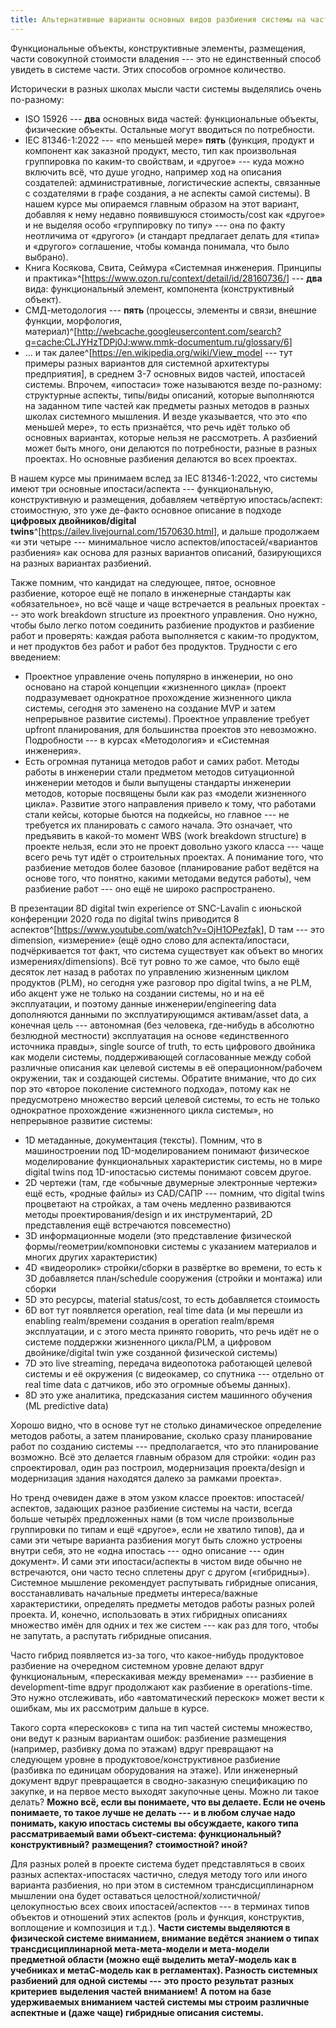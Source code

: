 ```yaml
---
title: Альтернативные варианты основных видов разбиения системы на части
---
```


Функциональные объекты, конструктивные элементы, размещения, части
совокупной стоимости владения --- это не единственный способ увидеть в
системе части. Этих способов огромное количество.

Исторически в разных школах мысли части системы выделялись очень
по-разному:

-   ISO 15926 --- **два** основных вида частей: функциональные объекты,
    физические объекты. Остальные могут вводиться по потребности.
-   IEC 81346-1:2022 --- «по меньшей мере» **пять** (функция, продукт и
    компонент как заказной продукт, место, тип как произвольная
    группировка по каким-то свойствам, и «другое» --- куда можно
    включить всё, что душе угодно, например ход на описания создателей:
    административные, логистические аспекты, связанные с создателями в
    графе создания, а не аспекты самой системы). В нашем курсе мы
    опираемся главным образом на этот вариант, добавляя к нему недавно
    появившуюся стоимость/cost как «другое» и не выделяя особо
    «группировку по типу» --- она по факту неотличима от «другого» (и
    стандарт предлагает делать для «типа» и «другого» соглашение, чтобы
    команда понимала, что было выбрано).
-   Книга Косякова, Свита, Сеймура «Системная инженерия. Принципы и
    практика»^[<https://www.ozon.ru/context/detail/id/28160736/>] ---
    **два** вида: функциональный элемент, компонента (конструктивный
    объект).
-   СМД-методология --- **пять** (процессы, элементы и связи, внешние
    функции, морфология,
    материал)^[<http://webcache.googleusercontent.com/search?q=cache:CLJYHzTDPj0J:www.mmk-documentum.ru/glossary/6>]
-   ... и так
    далее^[<https://en.wikipedia.org/wiki/View_model>
    --- тут примеры разных вариантов для системной архитектуры
    предприятия], в среднем 3-7 основных видов частей,
    ипостасей системы. Впрочем, «ипостаси» тоже называются везде
    по-разному: структурные аспекты, типы/виды описаний, которые
    выполняются на заданном типе частей как предметы разных методов в
    разных школах системного мышления. И везде указывается, что это «по
    меньшей мере», то есть признаётся, что речь идёт только об основных
    вариантах, которые нельзя не рассмотреть. А разбиений может быть
    много, они делаются по потребности, разные в разных проектах. Но
    основные разбиения делаются во всех проектах.

В нашем курсе мы принимаем вслед за IEC 81346-1:2022, что системы имеют
три основные ипостаси/аспекта --- функциональную, конструктивную и
размещения, добавляем четвёртую ипостась/аспект: стоимостную, это уже
де-факто основное описание в подходе **цифровых двойников/digital**
**twins**^[<https://ailev.livejournal.com/1570630.html>],
и дальше продолжаем «и эти четыре --- минимальное число
аспектов/ипостасей/«вариантов разбиения» как основа для разных вариантов
описаний, базирующихся на разных вариантах разбиений.

Также помним, что кандидат на следующее, пятое, основное разбиение,
которое ещё не попало в инженерные стандарты как «обязательное», но всё
чаще и чаще встречается в реальных проектах --- это work breakdown
structure из проектного управления. Оно нужно, чтобы было легко потом
соединить разбиение продуктов и разбиение работ и проверять: каждая
работа выполняется с каким-то продуктом, и нет продуктов без работ и
работ без продуктов. Трудности с его введением:

-   Проектное управление очень популярно в инженерии, но оно основано на
    старой концепции «жизненного цикла» (проект подразумевает
    однократное прохождение жизненного цикла системы, сегодня это
    заменено на создание MVP и затем непрерывное развитие системы).
    Проектное управление требует upfront планирования, для большинства
    проектов это невозможно. Подробности --- в курсах «Методология» и
    «Системная инженерия».
-   Есть огромная путаница методов работ и самих работ. Методы работы в
    инженерии стали предметом методов ситуационной инженерии методов и
    были выпущены стандарты инженерии методов, которые посвящены были
    как раз «модели жизненного цикла». Развитие этого направления
    привело к тому, что работами стали кейсы, которые бьются на
    подкейсы, но главное --- не требуется их планировать с самого
    начала. Это означает, что предъявить в какой-то момент WBS (work
    breakdown structure) в проекте нельзя, если это не проект довольно
    узкого класса --- чаще всего речь тут идёт о строительных проектах.
    А понимание того, что разбиение методов более базовое (планирование
    работ ведётся на основе того, что понятно, какими методами ведутся
    работы), чем разбиение работ --- оно ещё не широко распространено.

В презентации 8D digital twin experience от SNC-Lavalin с июньской
конференции 2020 года по digital twins приводится 8
аспектов^[<https://www.youtube.com/watch?v=OjH1OPezfak>],
D там --- это dimension, «измерение» (ещё одно слово для
аспекта/ипостаси, подчёркивается тот факт, что система существует как
объект во многих измерениях/dimensions). Всё тут ровно то же самое, что
было ещё десяток лет назад в работах по управлению жизненным циклом
продуктов (PLM), но сегодня уже разговор про digital twins, а не PLM,
ибо акцент уже не только на создании системы, но и на её эксплуатации, и
поэтому данные инженерии/engineering data дополняются данными по
эксплуатирующимся активам/asset data, а конечная цель --- автономная
(без человека, где-нибудь в абсолютно безлюдной местности) эксплуатация
на основе «единственного источника правды», single source of truth, то
есть цифрового двойника как модели системы, поддерживающей согласованные
между собой различные описания как целевой системы в её
операционном/рабочем окружении, так и создающей системы. Обратите
внимание, что до сих пор это «второе поколение системного подхода»,
потому как не предусмотрено множество версий целевой системы, то есть не
только однократное прохождение «жизненного цикла системы», но
непрерывное развитие системы:

-   1D метаданные, документация (тексты). Помним, что в машиностроении
    под 1D-моделированием понимают физическое моделирование
    функциональных характеристик системы, но в мире digital twins под
    1D-ипостасью системы понимают совсем другое.
-   2D чертежи (там, где «обычные двумерные электронные чертежи» ещё
    есть, «родные файлы» из CAD/САПР --- помним, что digital twins
    процветают на стройках, а там очень медленно развиваются методы
    проектирования/design и их инструментарий, 2D представления ещё
    встречаются повсеместно)
-   3D информационные модели (это представление физической
    формы/геометрии/компоновки системы с указанием материалов и многих
    других характеристик)
-   4D «видеоролик» стройки/сборки в развёртке во времени, то есть к 3D
    добавляется план/schedule сооружения (стройки и монтажа) или сборки
-   5D это ресурсы, material status/cost, то есть добавляется стоимость
-   6D вот тут появляется operation, real time data (и мы перешли из
    enabling realm/времени создания в operation realm/время
    эксплуатации, и с этого места принято говорить, что речь идёт не о
    системе поддержки жизненного цикла/PLM, а цифровом двойнике/digital
    twin уже созданной физической системы)
-   7D это live streaming, передача видеопотока работающей целевой
    системы и её окружения (с видеокамер, со спутника --- отдельно от
    real time data с датчиков, ибо это огромные объемы данных).
-   8D это уже аналитика, предсказания систем машинного обучения (ML
    predictive data)

Хорошо видно, что в основе тут не столько динамическое определение
методов работы, а затем планирование, сколько сразу планирование работ
по созданию системы --- предполагается, что это планирование возможно.
Всё это делается главным образом для стройки: «один раз спроектировал,
один раз построил, модернизация проекта/design и модернизация здания
находятся далеко за рамками проекта».

Но тренд очевиден даже в этом узком классе проектов: ипостасей/аспектов,
задающих разное разбиение системы на части, всегда больше четырёх
предложенных нами (в том числе произвольные группировки по типам и ещё
«другое», если не хватило типов), да и сами эти четыре варианта
разбиения могут быть сложно устроены внутри себя, это не «одна
ипостась --- одно описание --- один документ». И сами эти
ипостаси/аспекты в чистом виде обычно не встречаются, они часто тесно
сплетены друг с другом («гибридны»). Системное мышление рекомендует
распутывать гибридные описания, восстанавливать начальные предметы
интереса/важные характеристики, определять предметы методов работы
разных ролей проекта. И, конечно, использовать в этих гибридных
описаниях множество имён для одних и тех же систем --- как раз для того,
чтобы не запутать, а распутать гибридные описания.

Часто гибрид появляется из-за того, что какое-нибудь продуктовое
разбиение на очередном системном уровне делают вдруг функциональным,
«перескакивая между временами» --- разбиение в development-time вдруг
продолжают как разбиение в operations-time. Это нужно отслеживать, ибо
«автоматический перескок» может вести к ошибкам, мы их рассмотрим дальше
в курсе.

Такого сорта «перескоков» с типа на тип частей системы множество, они
ведут к разным вариантам ошибок: разбиение размещения (например,
разбивку дома по этажам) вдруг превращают на следующем уровне в
продуктовое/конструктивное разбиение (разбивка по единицам оборудования
на этаже). Или инженерный документ вдруг превращается в сводно-заказную
спецификацию по закупке, и на первое место выходят закупочные цены.
Можно ли такое делать? **Можно всё, если вы понимаете, что вы делаете.
Если не очень понимаете, то такое лучше не делать ---** **и в любом
случае надо понимать, какую ипостась системы вы обсуждаете, какого типа
рассматриваемый вами объект-система: функциональный? конструктивный?**
**размещения?** **стоимостной? иной?**

Для разных ролей в проекте система будет представляться в своих разных
аспектах-ипостасях частично, следуя методу того или иного варианта
разбиения, но при этом в системном трансдисциплинарном мышлении она
будет оставаться целостной/холистичной/целокупностью всех своих
ипостасей/аспектов --- в терминах типов объектов и отношений этих
аспектов (роль и функция, конструктив, воплощение и композиция и т.д.).
**Части системы выделяются в физической системе вниманием, внимание
ведётся знанием о типах трансдисциплинарной мета-мета-модели и
мета-модели предметной области (можно ещё выделить метаУ-модель как в
учебниках и метаС-модель как в регламентах). Разность системных
разбиений для одной системы ---** **это просто** **результат**
**разных** **критериев** **выделения частей вниманием!** **А потом на
базе удерживаемых вниманием частей системы мы строим различные аспектные
и (даже чаще) гибридные описания системы.**
